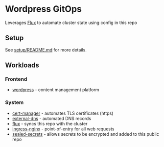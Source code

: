 # Wordpress GitOps

Leverages [Flux](https://github.com/fluxcd/flux) to automate cluster state using config in this repo

## Setup

See [setup/README.md](setup/README.md) for more details.

## Workloads

### Frontend

* [wordpress](wordpress/) - content management platform

### System

* [cert-manager](system/cert-manager/) - automates TLS certificates (https)
* [external-dns](system/external-dns/) - automated DNS records
* [flux](system/flux/) - syncs this repo with the cluster
* [ingress-nginx](system/ingress-nginx/) - point-of-entry for all web requests
* [sealed-secrets](system/sealed-secrets/) - allows secrets to be encrypted and added to this public repo
